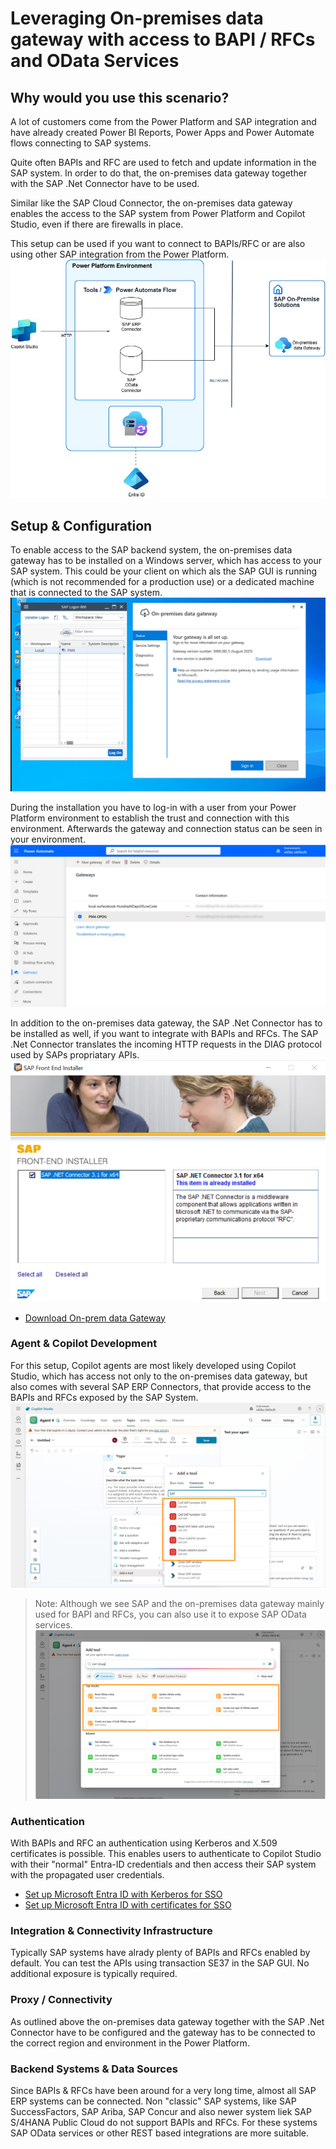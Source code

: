 # Leveraging On-premises data gateway with access to BAPI / RFCs and OData Services



## Why would you use this scenario?
A lot of customers come from the Power Platform and SAP integration and have already created Power BI Reports, Power Apps and Power Automate flows connecting to SAP systems. 

Quite often BAPIs and RFC are used to fetch and update information in the SAP system. In order to do that, the on-premises data gateway together with the SAP .Net Connector have to be used. 

Similar like the SAP Cloud Connector, the on-premises data gateway enables the access to the SAP system from Power Platform and Copilot Studio, even if there are firewalls in place. 

This setup can be used if you want to connect to BAPIs/RFC or are also using other SAP integration from the Power Platform. 
![Architecture - On-Premises Data Gateway](./APIM+CloudConnector-OPDG.jpg)

## Setup & Configuration
To enable access to the SAP backend system, the on-premises data gateway has to be installed on a Windows server, which has access to your SAP system. This could be your client on which als the SAP GUI is running (which is not recommended for a production use) or a dedicated machine that is connected to the SAP system.
![on-premises data Gateway installed next to the SAP GUI](./OPDG-installed.jpg)

During the installation you have to log-in with a user from your Power Platform environment to establish the trust and connection with this environment. Afterwards the gateway and connection status can be seen in your environment. 
![Connectivity status of OPDG in Power Platform environment](./RegisteredGateway.jpg)

In addition to the on-premises data gateway, the SAP .Net Connector has to be installed as well, if you want to integrate with BAPIs and RFCs. The SAP .Net Connector translates the incoming HTTP requests in the DIAG protocol used by SAPs propriatary APIs. 
![Installation of SAP .Net Connector](./SAPNetConnector.jpg)

* [Download On-prem data Gateway](https://www.microsoft.com/en-us/download/details.aspx?id=53127&msockid=08f9467b101a6a152949535411a26b2f) 


### Agent & Copilot Development 
For this setup, Copilot agents are most likely developed using Copilot Studio, which has access not only to the on-premises data gateway, but also comes with several SAP ERP Connectors, that provide access to the BAPIs and RFCs exposed by the SAP System. 
![SAP ERP Connector in Copilot Studio](./SAPERPConnectors.jpg)

> Note: 
> Although we see SAP and the on-premises data gateway mainly used for BAPI and RFCs, you can also use it to expose SAP OData services.  
![SAP OData Connector in Copilot Studio](./SAPODataConnector.jpg)

### Authentication
With BAPIs and RFC an authentication using Kerberos and X.509 certificates is possible. This enables users to authenticate to  Copilot Studio with their "normal" Entra-ID credentials and then access their SAP system with the propagated user credentials. 

* [Set up Microsoft Entra ID with Kerberos for SSO](https://learn.microsoft.com/en-us/power-platform/sap/connect/entra-id-kerberos)
* [Set up Microsoft Entra ID with certificates for SSO](https://learn.microsoft.com/en-us/power-platform/sap/connect/entra-id-certs)

### Integration & Connectivity Infrastructure
Typically SAP systems have alrady plenty of BAPIs and RFCs enabled by default. You can test the APIs using transaction SE37 in the SAP GUI. No additional exposure is typically required.  


### Proxy / Connectivity
As outlined above the on-premises data gateway together with the SAP .Net Connector have to be configured and the gateway has to be connected to the correct region and environment in the Power Platform. 

### Backend Systems & Data Sources
Since BAPIs & RFCs have been around for a very long time, almost all SAP ERP systems can be connected. 
Non "classic" SAP systems, like SAP SuccessFactors, SAP Ariba, SAP Concur and also newer system liek SAP S/4HANA Public Cloud do not support BAPIs and RFCs. For these systems SAP OData services or other REST based integrations are more suitable. 



